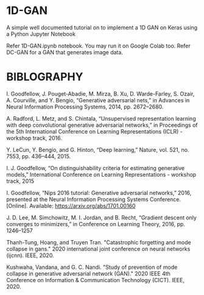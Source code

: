 # 1D-GAN
A simple well documented tutorial on to implement a 1D GAN on Keras using a Python Jupyter Notebook

Refer 1D-GAN.ipynb notebook. You may run it on Google Colab too.
Refer DC-GAN for a GAN that generates image data.

# **BIBLOGRAPHY**


I. Goodfellow, J. Pouget-Abadie, M. Mirza, B. Xu, D. Warde-Farley, S. Ozair, A. Courville, and Y. Bengio, “Generative adversarial nets,” in Advances in Neural Information Processing Systems, 2014, pp. 2672–2680.

A. Radford, L. Metz, and S. Chintala, “Unsupervised representation learning with deep convolutional generative adversarial networks,” in Proceedings of the 5th International Conference on Learning Representations (ICLR) - workshop track, 2016.

Y. LeCun, Y. Bengio, and G. Hinton, “Deep learning,” Nature, vol. 521, no. 7553, pp. 436–444, 2015.

I. J. Goodfellow, “On distinguishability criteria for estimating generative models,” International Conference on Learning Representations - workshop track, 2015

I. Goodfellow, “Nips 2016 tutorial: Generative adversarial networks,” 2016, presented at the Neural Information Processing Systems Conference. [Online]. Available: https://arxiv.org/abs/1701.00160

J. D. Lee, M. Simchowitz, M. I. Jordan, and B. Recht, “Gradient descent only converges to minimizers,” in Conference on Learning Theory, 2016, pp. 1246–1257

Thanh-Tung, Hoang, and Truyen Tran. "Catastrophic forgetting and mode collapse in gans." 2020 international joint conference on neural networks (ijcnn). IEEE, 2020.

Kushwaha, Vandana, and G. C. Nandi. "Study of prevention of mode collapse in generative adversarial network (GAN)." 2020 IEEE 4th Conference on Information & Communication Technology (CICT). IEEE, 2020.
